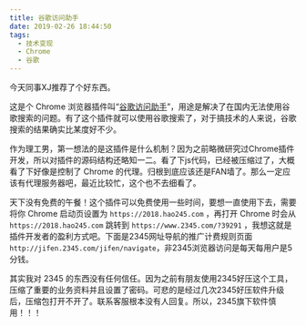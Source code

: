 ```yaml
---
title: 谷歌访问助手
date: 2019-02-26 18:44:50
tags: 
  - 技术变现
  - Chrome
  - 谷歌
---
```


今天同事XJ推荐了个好东西。

这是个 Chrome 浏览器插件叫“[谷歌访问助手](http://www.ggfwzs.com/)”，用途是解决了在国内无法使用谷歌搜索的问题。有了这个插件就可以使用谷歌搜索了，对于搞技术的人来说，谷歌搜索的结果确实比某度好不少。

作为理工男，第一想法的是这插件是什么机制？因为之前略微研究过Chrome插件开发，所以对插件的源码结构还略知一二。看了下js代码，已经被压缩过了，大概看了下好像是控制了 Chrome 的代理。归根到底应该还是FAN墙了。那么一定应该有代理服务器吧，最近比较忙，这个也不去细看了。

天下没有免费的午餐！这个插件可以免费使用一些时间，要想一直使用下去，需要将你 Chrome 启动页设置为 `https://2018.hao245.com` ，再打开 Chrome 时会从 `https://2018.hao245.com`  跳转到 `https://www.2345.com/?39291` ，我想这就是插件开发者的盈利方式吧。下面是2345网址导航的推广计费规则页面 `http://jifen.2345.com/jifen/navigate`，非2345浏览器访问是每天每用户是5分钱。

其实我对 2345 的东西没有任何信任。因为之前有朋友使用2345好压这个工具，压缩了重要的业务资料并且设置了密码。可悲的是经过几次2345好压软件升级后，压缩包打开不开了。联系客服根本没有人回复。所以，2345旗下软件慎用！！！